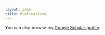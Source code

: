 ```yaml
---
layout: page
title: Publications
---
```


You can also browse my <a href="https://scholar.google.co.jp/citations?user=h_oYR-IAAAAJ&hl=en" target="_blank">Google Scholar profile</a>.

